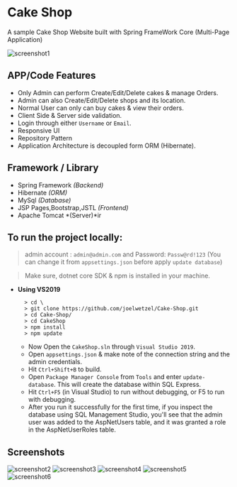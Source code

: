 # Cake Shop

A sample Cake Shop Website built with Spring FrameWork Core (Multi-Page Application)

![screenshot1](./screenshots/screenshot1.png)

## APP/Code Features 
- Only Admin can perform Create/Edit/Delete cakes & manage Orders.
- Admin can also Create/Edit/Delete shops and its location.
- Normal User can only can buy cakes & view their orders.
- Client Side & Server side validation.
- Login through either `Username` or `Email`.
- Responsive UI
- Repository Pattern 
- Application Architecture is decoupled form ORM (Hibernate).

## Framework / Library 
- Spring Framework *(Backend)*
- Hibernate *(ORM)*
- MySql *(Database)*
- JSP Pages,Bootstrap,JSTL *(Frontend)*
- Apache Tomcat *(Server)*ir

## To run the project locally:
   > admin account : `admin@admin.com` and Password: `Passw@rd!123` (You can change it from `appsettings.json` before apply `update database`)

   > Make sure, dotnet core SDK & npm is installed in your machine.

- **Using VS2019**
     ``` 
       > cd \
       > git clone https://github.com/joelwetzel/Cake-Shop.git
       > cd Cake-Shop/
       > cd CakeShop
       > npm install
       > npm update
    ```
    - Now Open the `CakeShop.sln` through `Visual Studio 2019`.
    - Open `appsettings.json` & make note of the connection string and the admin credentials.
    - Hit `Ctrl+Shift+B` to build.
    - Open `Package Manager Console` from `Tools` and enter `update-database`.  This will create the database within SQL Express.
    - Hit `Ctrl+F5` (in Visual Studio) to run without debugging, or F5 to run with debugging.
    - After you run it successfully for the first time, if you inspect the database using SQL Management Studio, you'll see that the admin user was added to the AspNetUsers table, and it was granted a role in the AspNetUserRoles table.


## Screenshots
![screenshot2](./screenshots/screenshot2.png)
![screenshot3](./screenshots/screenshot3.png)
![screenshot4](./screenshots/screenshot4.png)
![screenshot5](./screenshots/screenshot5.png)
![screenshot6](./screenshots/screenshot6.png)
